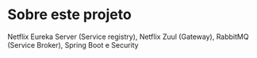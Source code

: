 # Sobre este projeto
Netflix Eureka Server (Service registry), Netflix Zuul (Gateway), RabbitMQ (Service Broker), Spring Boot e Security
